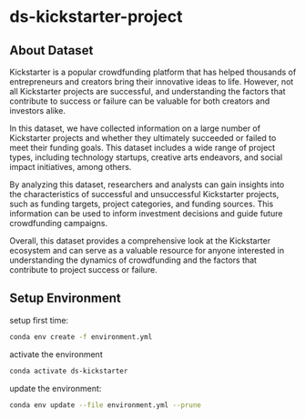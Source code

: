 # ds-kickstarter-project

## About Dataset

Kickstarter is a popular crowdfunding platform that has helped thousands of entrepreneurs and creators bring their innovative ideas to life. However, not all Kickstarter projects are successful, and understanding the factors that contribute to success or failure can be valuable for both creators and investors alike.

In this dataset, we have collected information on a large number of Kickstarter projects and whether they ultimately succeeded or failed to meet their funding goals. This dataset includes a wide range of project types, including technology startups, creative arts endeavors, and social impact initiatives, among others.

By analyzing this dataset, researchers and analysts can gain insights into the characteristics of successful and unsuccessful Kickstarter projects, such as funding targets, project categories, and funding sources. This information can be used to inform investment decisions and guide future crowdfunding campaigns.

Overall, this dataset provides a comprehensive look at the Kickstarter ecosystem and can serve as a valuable resource for anyone interested in understanding the dynamics of crowdfunding and the factors that contribute to project success or failure.


## Setup Environment

setup first time:
``` bash
conda env create -f environment.yml
```

activate the environment
```bash
conda activate ds-kickstarter
```

update the environment:
``` bash
conda env update --file environment.yml --prune
```